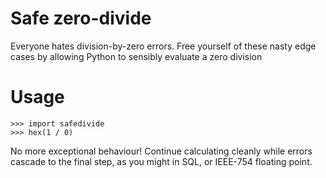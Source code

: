 Safe zero-divide
================

Everyone hates division-by-zero errors. Free yourself
of these nasty edge cases by allowing Python to sensibly
evaluate a zero division

Usage
=====

```
>>> import safedivide
>>> hex(1 / 0)
```

No more exceptional behaviour! Continue calculating cleanly
while errors cascade to the final step, as you might in SQL,
or IEEE-754 floating point.

